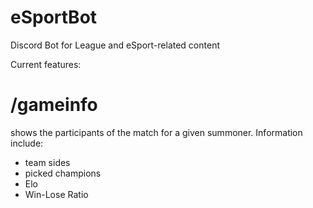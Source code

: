 # eSportBot

Discord Bot for League and eSport-related content

Current features:

# /gameinfo <summoner-name>

shows the participants of the match for a given summoner.
Information include:

- team sides
- picked champions
- Elo
- Win-Lose Ratio

